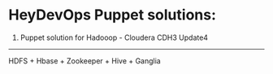 HeyDevOps Puppet solutions:
===========================

1. Puppet solution for Hadooop - Cloudera CDH3 Update4
------------------------------------------------------
HDFS + Hbase + Zookeeper + Hive + Ganglia


